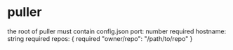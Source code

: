 # puller

the root of puller must contain 
config.json
port: number required
hostname: string required
repos: { required
	"owner/repo": "/path/to/repo"
}
